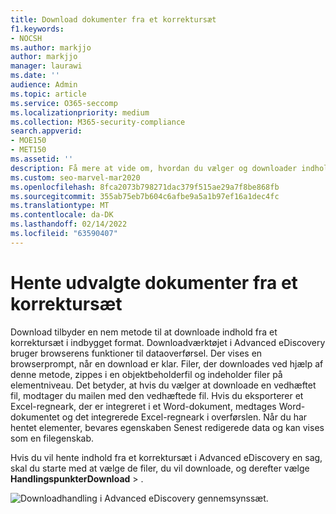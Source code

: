 ```yaml
---
title: Download dokumenter fra et korrektursæt
f1.keywords:
- NOCSH
ms.author: markjjo
author: markjjo
manager: laurawi
ms.date: ''
audience: Admin
ms.topic: article
ms.service: O365-seccomp
ms.localizationpriority: medium
ms.collection: M365-security-compliance
search.appverid:
- MOE150
- MET150
ms.assetid: ''
description: Få mere at vide om, hvordan du vælger og downloader indhold fra et Advanced eDiscovery til præsentationer eller eksterne anmeldelser.
ms.custom: seo-marvel-mar2020
ms.openlocfilehash: 8fca2073b798271dac379f515ae29a7f8be868fb
ms.sourcegitcommit: 355ab75eb7b604c6afbe9a5a1b97ef16a1dec4fc
ms.translationtype: MT
ms.contentlocale: da-DK
ms.lasthandoff: 02/14/2022
ms.locfileid: "63590407"
---
```

# <a name="download-selected-documents-from-a-review-set"></a>Hente udvalgte dokumenter fra et korrektursæt

Download tilbyder en nem metode til at downloade indhold fra et korrektursæt i indbygget format. Downloadværktøjet i Advanced eDiscovery bruger browserens funktioner til dataoverførsel. Der vises en browserprompt, når en download er klar. Filer, der downloades ved hjælp af denne metode, zippes i en objektbeholderfil og indeholder filer på elementniveau. Det betyder, at hvis du vælger at downloade en vedhæftet fil, modtager du mailen med den vedhæftede fil. Hvis du eksporterer et Excel-regneark, der er integreret i et Word-dokument, medtages Word-dokumentet og det integrerede Excel-regneark i overførslen. Når du har hentet elementer, bevares egenskaben Senest redigerede data og kan vises som en filegenskab.

Hvis du vil hente indhold fra et korrektursæt i Advanced eDiscovery en sag, skal du starte med at vælge de filer, du vil downloade, og derefter vælge **HandlingspunkterDownload** > .

![Downloadhandling i Advanced eDiscovery gennemsynssæt.](../media/eDiscoDownload.png)
